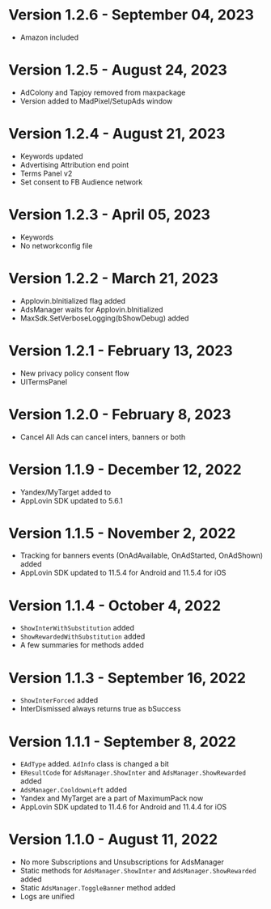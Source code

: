 ﻿# Version 1.2.6 - September 04, 2023
* Amazon included

# Version 1.2.5 - August 24, 2023
* AdColony and Tapjoy removed from maxpackage
* Version added to MadPixel/SetupAds window

# Version 1.2.4 - August 21, 2023
* Keywords updated
* Advertising Attribution end point
* Terms Panel v2
* Set consent to FB Audience network

# Version 1.2.3 - April 05, 2023
* Keywords
* No networkconfig file

# Version 1.2.2 - March 21, 2023
* Applovin.bInitialized flag added
* AdsManager waits for Applovin.bInitialized
* MaxSdk.SetVerboseLogging(bShowDebug) added

# Version 1.2.1 - February 13, 2023
* New privacy policy consent flow
* UITermsPanel

# Version 1.2.0 - February 8, 2023
* Cancel All Ads can cancel inters, banners or both

# Version 1.1.9 - December 12, 2022
* Yandex/MyTarget added to 
* AppLovin SDK updated to 5.6.1

# Version 1.1.5 - November 2, 2022
* Tracking for banners events (OnAdAvailable, OnAdStarted, OnAdShown) added
* AppLovin SDK updated to 11.5.4 for Android and 11.5.4 for iOS

# Version 1.1.4 - October 4, 2022
* `ShowInterWithSubstitution` added
* `ShowRewardedWithSubstitution` added
* A few summaries for methods added

# Version 1.1.3 - September 16, 2022
* `ShowInterForced` added
* InterDismissed always returns true as bSuccess

# Version 1.1.1 - September 8, 2022
* `EAdType` added. `AdInfo` class is changed a bit
* `EResultCode` for `AdsManager.ShowInter` and `AdsManager.ShowRewarded` added
* `AdsManager.CooldownLeft` added
* Yandex and MyTarget are a part of MaximumPack now
* AppLovin SDK updated to 11.4.6 for Android and 11.4.4 for iOS

# Version 1.1.0 - August 11, 2022
* No more Subscriptions and Unsubscriptions for AdsManager
* Static methods for `AdsManager.ShowInter` and `AdsManager.ShowRewarded` added
* Static `AdsManager.ToggleBanner` method added
* Logs are unified

